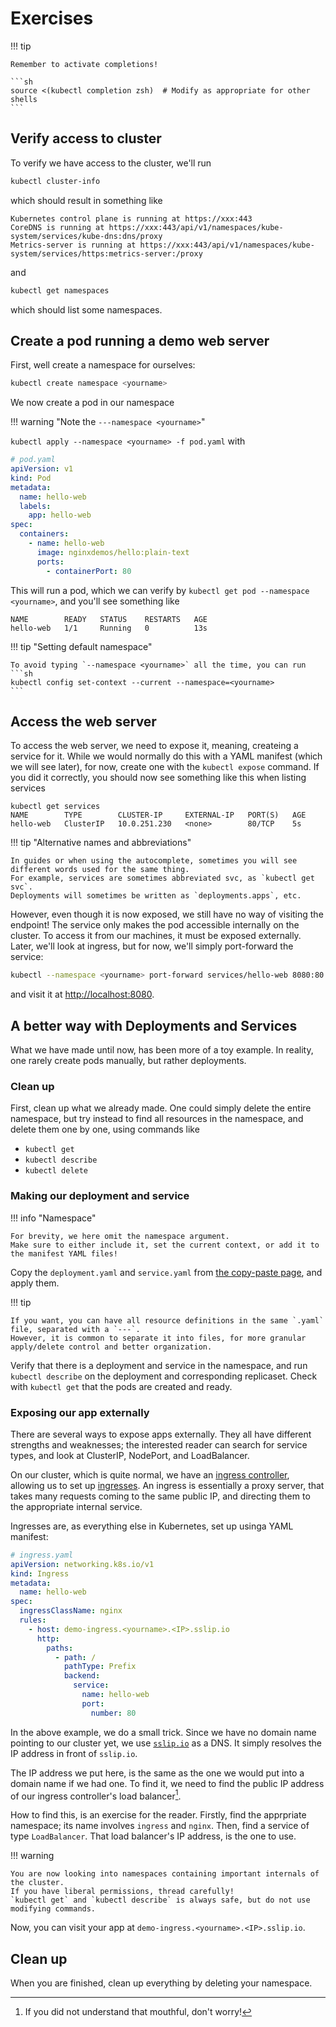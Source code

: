 # Exercises

!!! tip

    Remember to activate completions!

    ```sh
    source <(kubectl completion zsh)  # Modify as appropriate for other shells
    ```

## Verify access to cluster

To verify we have access to the cluster, we'll run

```sh
kubectl cluster-info
```
<div markdown class="result">

which should result in something like

```
Kubernetes control plane is running at https://xxx:443
CoreDNS is running at https://xxx:443/api/v1/namespaces/kube-system/services/kube-dns:dns/proxy
Metrics-server is running at https://xxx:443/api/v1/namespaces/kube-system/services/https:metrics-server:/proxy
```

</div>

and

```sh
kubectl get namespaces
```
which should list some namespaces.

## Create a pod running a demo web server

First, well create a namespace for ourselves:

```sh
kubectl create namespace <yourname>
```

We now create a pod in our namespace

!!! warning "Note the `---namespace <yourname>`"

`kubectl apply --namespace <yourname> -f pod.yaml` with
```yaml
# pod.yaml
apiVersion: v1
kind: Pod
metadata:
  name: hello-web
  labels:
    app: hello-web
spec:
  containers:
    - name: hello-web
      image: nginxdemos/hello:plain-text
      ports:
        - containerPort: 80
```

This will run a pod, which we can verify by `kubectl get pod --namespace <yourname>`, and you'll see something like
```
NAME        READY   STATUS    RESTARTS   AGE
hello-web   1/1     Running   0          13s
```

!!! tip "Setting default namespace"

    To avoid typing `--namespace <yourname>` all the time, you can run
    ```sh
    kubectl config set-context --current --namespace=<yourname>
    ```
## Access the web server

To access the web server, we need to expose it, meaning, createing a service for it.
While we would normally do this with a YAML manifest (which we will see later), for now, create one with the `kubectl expose` command.
If you did it correctly, you should now see something like this when listing services
```
kubectl get services
NAME        TYPE        CLUSTER-IP     EXTERNAL-IP   PORT(S)   AGE
hello-web   ClusterIP   10.0.251.230   <none>        80/TCP    5s
```

!!! tip "Alternative names and abbreviations"

    In guides or when using the autocomplete, sometimes you will see different words used for the same thing.
    For example, services are sometimes abbreviated svc, as `kubectl get svc`.
    Deployments will sometimes be written as `deployments.apps`, etc.


However, even though it is now exposed, we still have no way of visiting the endpoint!
The service only makes the pod accessible internally on the cluster.
To access it from our machines, it must be exposed externally.
Later, we'll look at ingress, but for now, we'll simply port-forward the service:
```sh
kubectl --namespace <yourname> port-forward services/hello-web 8080:80
```
and visit it at <http://localhost:8080>.

## A better way with Deployments and Services

What we have made until now, has been more of a toy example.
In reality, one rarely create pods manually, but rather deployments.

### Clean up

First, clean up what we already made.
One could simply delete the entire namespace, but try instead to find all resources in the namespace, and delete them one by one, using commands like

- `kubectl get`
- `kubectl describe`
- `kubectl delete`

### Making our deployment and service

!!! info "Namespace"

    For brevity, we here omit the namespace argument.
    Make sure to either include it, set the current context, or add it to the manifest YAML files!

Copy the `deployment.yaml` and `service.yaml` from [the copy-paste page](./copy-paste.md), and apply them.

!!! tip

    If you want, you can have all resource definitions in the same `.yaml` file, separated with a `---`.
    However, it is common to separate it into files, for more granular apply/delete control and better organization.

Verify that there is a deployment and service in the namespace, and run `kubectl describe` on the deployment and corresponding replicaset.
Check with `kubectl get` that the pods are created and ready.


### Exposing our app externally

There are several ways to expose apps externally.
They all have different strengths and weaknesses;
the interested reader can search for service types, and look at ClusterIP, NodePort, and LoadBalancer.

On our cluster, which is quite normal, we have an [ingress controller](https://kubernetes.io/docs/concepts/services-networking/ingress-controllers/), allowing us to set up [ingresses](https://kubernetes.io/docs/concepts/services-networking/ingress/).
An ingress is essentially a proxy server, that takes many requests coming to the same public IP, and directing them to the appropriate internal service.

Ingresses are, as everything else in Kubernetes, set up usinga YAML manifest:

```yaml
# ingress.yaml
apiVersion: networking.k8s.io/v1
kind: Ingress
metadata:
  name: hello-web
spec:
  ingressClassName: nginx
  rules:
    - host: demo-ingress.<yourname>.<IP>.sslip.io
      http:
        paths:
          - path: /
            pathType: Prefix
            backend:
              service:
                name: hello-web
                port:
                  number: 80
```

In the above example, we do a small trick.
Since we have no domain name pointing to our cluster yet, we use [`sslip.io`](sslip.io) as a DNS.
It simply resolves the IP address in front of `sslip.io`.

The IP address we put here, is the same as the one we would put into a domain name if we had one.
To find it, we need to find the public IP address of our ingress controller's load balancer[^1].

[^1]: If you did not understand that mouthful, don't worry!

How to find this, is an exercise for the reader.
Firstly, find the apprpriate namespace;
its name involves `ingress` and `nginx`.
Then, find a service of type `LoadBalancer`.
That load balancer's IP address, is the one to use.

!!! warning

    You are now looking into namespaces containing important internals of the cluster.
    If you have liberal permissions, thread carefully!
    `kubectl get` and `kubectl describe` is always safe, but do not use modifying commands.

Now, you can visit your app at `demo-ingress.<yourname>.<IP>.sslip.io`.

## Clean up

When you are finished, clean up everything by deleting your namespace.

